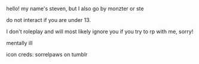 hello! my name's steven, but I also go by monzter or ste

do not interact if you are under 13.

I don't roleplay and will most likely ignore you if you try to rp with me, sorry!

mentally ill

icon creds: sorrelpaws on tumblr
